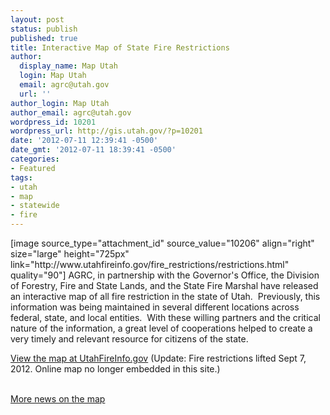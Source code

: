 ```yaml
---
layout: post
status: publish
published: true
title: Interactive Map of State Fire Restrictions
author:
  display_name: Map Utah
  login: Map Utah
  email: agrc@utah.gov
  url: ''
author_login: Map Utah
author_email: agrc@utah.gov
wordpress_id: 10201
wordpress_url: http://gis.utah.gov/?p=10201
date: '2012-07-11 12:39:41 -0500'
date_gmt: '2012-07-11 18:39:41 -0500'
categories:
- Featured
tags:
- utah
- map
- statewide
- fire
---
```

<p>[image source_type="attachment_id" source_value="10206" align="right" size="large" height="725px" link="http://www.utahfireinfo.gov/fire_restrictions/restrictions.html" quality="90"] AGRC, in partnership with the Governor's Office, the Division of Forestry, Fire and State Lands, and the State Fire Marshal have released an interactive map of all fire restriction in the state of Utah.  Previously, this information was being maintained in several different locations across federal, state, and local entities.  With these willing partners and the critical nature of the information, a great level of cooperations helped to create a very timely and relevant resource for citizens of the state.</p>
<p><a href="http://www.utahfireinfo.gov/fire_restrictions/restrictions.html">View the map at UtahFireInfo.gov</a> (Update: Fire restrictions lifted Sept 7, 2012. Online map no longer embedded in this site.)</p>
<p><a href="http://www.ksl.com/?nid=1105&amp;sid=21191542&amp;title=target-shooting-to-be-temporarily-banned-in-some-areas&amp;s_cid=queue-15"><br />
More news on the map</a></p>
